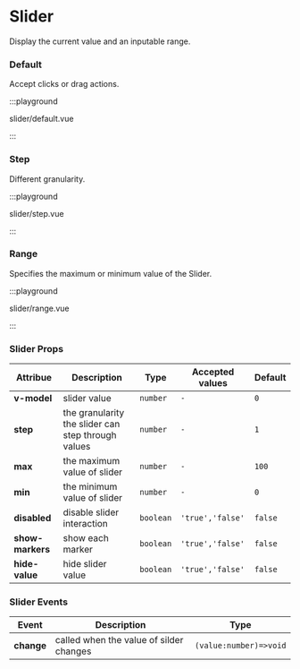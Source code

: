 # Slider

Display the current value and an inputable range.

### Default

Accept clicks or drag actions.

:::playground

slider/default.vue

:::

### Step

Different granularity.

:::playground

slider/step.vue

:::

### Range

Specifies the maximum or minimum value of the Slider.

:::playground

slider/range.vue

:::

### Slider Props

| Attribue         | Description                                        | Type      | Accepted values  | Default |
| ---------------- | -------------------------------------------------- | --------- | ---------------- | ------- |
| **v-model**      | slider value                                       | `number`  | `-`              | `0`     |
| **step**         | the granularity the slider can step through values | `number`  | `-`              | `1`     |
| **max**          | the maximum value of slider                        | `number`  | `-`              | `100`   |
| **min**          | the minimum value of slider                        | `number`  | `-`              | `0`     |
| **disabled**     | disable slider interaction                         | `boolean` | `'true','false'` | `false` |
| **show-markers** | show each marker                                   | `boolean` | `'true','false'` | `false` |
| **hide-value**   | hide slider value                                  | `boolean` | `'true','false'` | `false` |

### Slider Events

| Event      | Description                             | Type                   |
| ---------- | --------------------------------------- | ---------------------- |
| **change** | called when the value of silder changes | `(value:number)=>void` |
